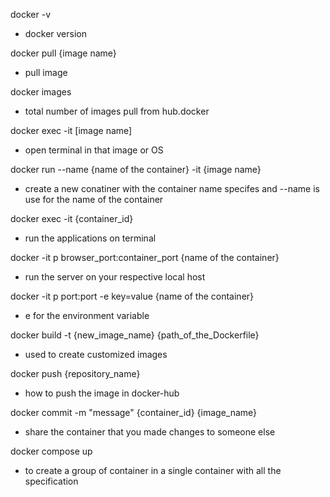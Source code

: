 docker -v
- docker version

docker pull {image name}
- pull image

docker images
- total number of images pull from hub.docker

docker exec -it [image name]
- open terminal in that image or OS

docker run --name {name of the container} -it {image name}
- create a new conatiner with the container name specifes and --name is use for the name of the container

docker exec -it {container_id}
- run the applications on terminal

docker -it p browser_port:container_port {name of the container}
- run the server on your respective local host

docker -it p port:port -e key=value {name of the container}
- e for the environment variable

docker build -t {new_image_name} {path_of_the_Dockerfile}
- used to create customized images

docker push {repository_name}
- how to push the image in docker-hub

docker commit -m "message" {container_id} {image_name}
- share the container that you made changes to someone else

docker compose up
- to create a group of container in a single container with all the specification
